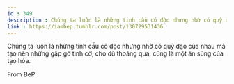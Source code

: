 ```yaml
---
id : 349
description : Chúng ta luôn là những tinh cầu cô độc nhưng nhờ có quỹ đạo của nhau mà tạo nên những gặp gỡ tình cờ, cho dù thoáng qua, cũng là một ân sủng của tạo hóa.
link : https://iambep.tumblr.com/post/130729531436
---
```


Chúng ta luôn là những tinh cầu cô độc nhưng nhờ có quỹ đạo của nhau mà
tạo nên những gặp gỡ tình cờ, cho dù thoáng qua, cũng là một ân sủng của
tạo hóa.

From BeP